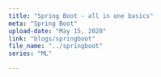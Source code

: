 ```yaml
---
title: "Spring Boot - all in one basics"
meta: "Spring Boot"
upload-date: "May 15, 2020"
link: "blogs/springboot"
file_name: "../springboot"
series: "ML"

---
```

